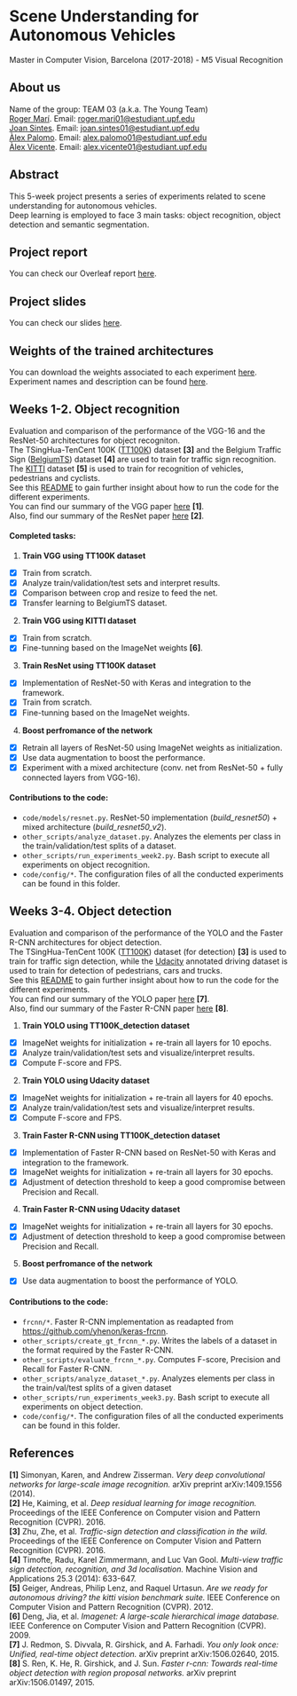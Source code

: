 # Scene Understanding for Autonomous Vehicles
Master in Computer Vision, Barcelona (2017-2018) - M5 Visual Recognition

## About us
Name of the group: TEAM 03 (a.k.a. The Young Team)  
[Roger Marí](https://github.com/rogermm14). Email: roger.mari01@estudiant.upf.edu  
[Joan Sintes](https://github.com/JoSintes8). Email: joan.sintes01@estudiant.upf.edu  
[Àlex Palomo](https://github.com/alexpalomodominguez). Email: alex.palomo01@estudiant.upf.edu  
[Àlex Vicente](https://github.com/AlexVicenteS). Email: alex.vicente01@estudiant.upf.edu  

## Abstract
This 5-week project presents a series of experiments related to scene understanding for autonomous vehicles.   
Deep learning is employed to face 3 main tasks: object recognition, object detection and semantic segmentation.  

## Project report
You can check our Overleaf report [here](https://www.overleaf.com/read/mgdfttmpqkgx).

## Project slides
You can check our slides [here](https://docs.google.com/presentation/d/1Vlk9INjR2pFve4IUYKt027kSwZSVRazxz6rFk_DsciM/edit?usp=sharing).

## Weights of the trained architectures
You can download the weights associated to each experiment [here](https://drive.google.com/open?id=1E-GTzCvu4uPF5l0tL_0v8Tz-P6YeWMn2). Experiment names and description can be found [here](https://github.com/rogermm14/mcv-m5/blob/master/code/README.md). 

## Weeks 1-2. Object recognition
Evaluation and comparison of the performance of the VGG-16 and the ResNet-50 architectures for object recogniton.    
The TSingHua-TenCent 100K ([TT100K](http://cg.cs.tsinghua.edu.cn/traffic-sign/)) dataset **[3]** and the Belgium Traffic Sign ([BelgiumTS](http://btsd.ethz.ch/shareddata/)) dataset **[4]** are used to train for traffic sign recognition. The [KITTI](http://www.cvlibs.net/datasets/kitti/eval_object.php) dataset **[5]** is used to train for recognition of vehicles, pedestrians and cyclists.    
See this [README](https://github.com/rogermm14/mcv-m5/blob/master/code/README.md) to gain further insight about how to run the code for the different experiments.   
You can find our summary of the VGG paper [here](https://www.overleaf.com/read/bpwcjjmpnnsy) **[1]**.   
Also, find our summary of the ResNet paper [here](https://www.overleaf.com/read/qwdjmppkrpcg) **[2]**.   

#### Completed tasks:

1. **Train VGG using TT100K dataset**   
  - [x] Train from scratch.    
  - [x] Analyze train/validation/test sets and interpret results.    
  - [x] Comparison between crop and resize to feed the net.   
  - [x] Transfer learning to BelgiumTS dataset.   
2. **Train VGG using KITTI dataset**   
  - [x] Train from scratch.    
  - [x] Fine-tunning based on the ImageNet weights **[6]**.    
3. **Train ResNet using TT100K dataset**    
  - [x] Implementation of ResNet-50 with Keras and integration to the framework.       
  - [x] Train from scratch.    
  - [x] Fine-tunning based on the ImageNet weights.  
4. **Boost perfromance of the network**    
  - [x] Retrain all layers of ResNet-50 using ImageNet weights as initialization.      
  - [x] Use data augmentation to boost the performance.       
  - [x] Experiment with a mixed architecture (conv. net from ResNet-50 + fully connected layers from VGG-16).

#### Contributions to the code:    
+ `code/models/resnet.py`. ResNet-50 implementation (*build_resnet50*) + mixed architecture (*build_resnet50_v2*).   
+ `other_scripts/analyze_dataset.py`. Analyzes the elements per class in the train/validation/test splits of a dataset.   
+ `other_scripts/run_experiments_week2.py`. Bash script to execute all experiments on object recognition.   
+ `code/config/*`. The configuration files of all the conducted experiments can be found in this folder.   

## Weeks 3-4. Object detection
Evaluation and comparison of the performance of the YOLO and the Faster R-CNN architectures for object detection.    
The TSingHua-TenCent 100K ([TT100K](http://cg.cs.tsinghua.edu.cn/traffic-sign/)) dataset (for detection) **[3]** is used to train for traffic sign detection, while the [Udacity](https://github.com/udacity/self-driving-car/tree/master/annotations) annotated driving dataset is used to train for detection of pedestrians, cars and trucks.    
See this [README](https://github.com/rogermm14/mcv-m5/blob/master/code/README.md) to gain further insight about how to run the code for the different experiments.    
You can find our summary of the YOLO paper [here](https://www.overleaf.com/14784830gcsygvmrfzhg#/56350076/) **[7]**.    
Also, find our summary of the Faster R-CNN paper [here](https://www.overleaf.com/14805881bgxnzrqkkxbh#/56402342/) **[8]**.    

1. **Train YOLO using TT100K_detection dataset**   
  - [x] ImageNet weights for initialization + re-train all layers for 10 epochs.    
  - [x] Analyze train/validation/test sets and visualize/interpret results.     
  - [x] Compute F-score and FPS.   
2. **Train YOLO using Udacity dataset**   
  - [x] ImageNet weights for initialization + re-train all layers for 40 epochs.    
  - [x] Analyze train/validation/test sets and visualize/interpret results.     
  - [x] Compute F-score and FPS.       
3. **Train Faster R-CNN using TT100K_detection dataset**    
  - [x] Implementation of Faster R-CNN based on ResNet-50 with Keras and integration to the framework.      
  - [x] ImageNet weights for initialization + re-train all layers for 30 epochs.      
  - [x] Adjustment of detection threshold to keep a good compromise between Precision and Recall.
4. **Train Faster R-CNN using Udacity dataset**        
  - [x] ImageNet weights for initialization + re-train all layers for 30 epochs.      
  - [x] Adjustment of detection threshold to keep a good compromise between Precision and Recall.  
5. **Boost perfromance of the network**     
  - [x] Use data augmentation to boost the performance of YOLO.

#### Contributions to the code:    
+ `frcnn/*`. Faster R-CNN implementation as readapted from https://github.com/yhenon/keras-frcnn.  
+ `other_scripts/create_gt_frcnn_*.py`. Writes the labels of a dataset in the format required by the Faster R-CNN.
+ `other_scripts/evaluate_frcnn_*.py`. Computes F-score, Precision and Recall for Faster R-CNN.
+ `other_scripts/analyze_dataset_*.py`. Analyzes elements per class in the train/val/test splits of a given dataset
+ `other_scripts/run_experiments_week3.py`. Bash script to execute all experiments on object detection.   
+ `code/config/*`. The configuration files of all the conducted experiments can be found in this folder. 

## References

**[1]** Simonyan, Karen, and Andrew Zisserman. *Very deep convolutional networks for large-scale image recognition.* arXiv preprint arXiv:1409.1556 (2014).   
**[2]** He, Kaiming, et al. *Deep residual learning for image recognition.* Proceedings of the IEEE Conference on Computer vision and Pattern Recognition (CVPR). 2016.   
**[3]**  Zhu, Zhe, et al. *Traffic-sign detection and classification in the wild.* Proceedings of the IEEE Conference on Computer Vision and Pattern Recognition (CVPR). 2016.   
**[4]** Timofte, Radu, Karel Zimmermann, and Luc Van Gool. *Multi-view traffic sign detection, recognition, and 3d localisation.* Machine Vision and Applications 25.3 (2014): 633-647.   
**[5]** Geiger, Andreas, Philip Lenz, and Raquel Urtasun. *Are we ready for autonomous driving? the kitti vision benchmark suite.* IEEE Conference on Computer Vision and Pattern Recognition (CVPR). 2012.   
**[6]** Deng, Jia, et al. *Imagenet: A large-scale hierarchical image database.* IEEE Conference on Computer Vision and Pattern Recognition (CVPR). 2009.    
**[7]** J. Redmon, S. Divvala, R. Girshick, and A. Farhadi. *You only look once: Unified, real-time object detection.* arXiv preprint arXiv:1506.02640, 2015.   
**[8]** S. Ren, K. He, R. Girshick, and J. Sun. *Faster r-cnn: Towards real-time object detection with region proposal networks.* arXiv preprint arXiv:1506.01497, 2015.
